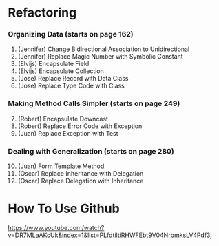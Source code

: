 # Refactoring

### Organizing Data (starts on page 162)
1. (Jennifer) Change Bidirectional Association to Unidirectional
2. (Jennifer) Replace Magic Number with Symbolic Constant
3. (Elvijs) Encapsulate Field
4. (Elvijs) Encapsulate Collection
5. (Jose) Replace Record with Data Class
6. (Jose) Replace Type Code with Class

### Making Method Calls Simpler (starts on page 249)
7. (Robert) Encapsulate Downcast
8. (Robert) Replace Error Code with Exception
9. (Juan) Replace Exception with Test 

### Dealing with Generalization (starts on page 280)
10. (Juan) Form Template Method
11. (Oscar) Replace Inheritance with Delegation
12. (Oscar) Replace Delegation with Inheritance

# How To Use Github
https://www.youtube.com/watch?v=DR7MLaAKcUk&index=1&list=PLfdtiltiRHWFEbt9V04NrbmksLV4Pdf3j

